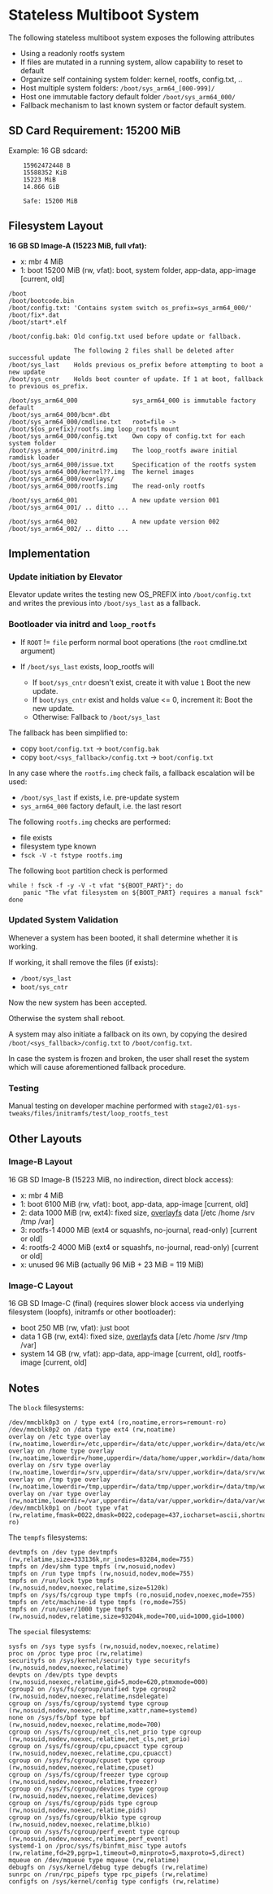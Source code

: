 # Stateless Multiboot System

The following stateless multiboot system exposes the following attributes

* Using a readonly rootfs system
* If files are mutated in a running system, allow capability to reset to default
* Organize self containing system folder: kernel, rootfs, config.txt, ..
* Host multiple system folders: `/boot/sys_arm64_[000-999]/`
* Host one immutable factory default folder `/boot/sys_arm64_000/`
* Fallback mechanism to last known system or factor default system.

## SD Card Requirement: 15200 MiB

Example: 16 GB sdcard:

```
    15962472448 B
    15588352 KiB
    15223 MiB
    14.866 GiB

    Safe: 15200 MiB
```

## Filesystem Layout

**16 GB SD Image-A (15223 MiB, full vfat):**

* x: mbr      4 MiB
* 1: boot 15200 MiB (rw, vfat): boot, system folder, app-data, app-image [current, old]

```
/boot
/boot/bootcode.bin
/boot/config.txt: 'Contains system switch os_prefix=sys_arm64_000/'
/boot/fix*.dat
/boot/start*.elf

/boot/config.bak: Old config.txt used before update or fallback.

                  The following 2 files shall be deleted after successful update
/boot/sys_last    Holds previous os_prefix before attempting to boot a new update
/boot/sys_cntr    Holds boot counter of update. If 1 at boot, fallback to previous os_prefix.

/boot/sys_arm64_000               sys_arm64_000 is immutable factory default
/boot/sys_arm64_000/bcm*.dbt
/boot/sys_arm64_000/cmdline.txt   root=file -> /boot/${os_prefix}/rootfs.img loop_rootfs mount
/boot/sys_arm64_000/config.txt    Own copy of config.txt for each system folder
/boot/sys_arm64_000/initrd.img    The loop_rootfs aware initial ramdisk loader
/boot/sys_arm64_000/issue.txt     Specification of the rootfs system
/boot/sys_arm64_000/kernel??.img  The kernel images
/boot/sys_arm64_000/overlays/
/boot/sys_arm64_000/rootfs.img    The read-only rootfs

/boot/sys_arm64_001               A new update version 001
/boot/sys_arm64_001/ .. ditto ...

/boot/sys_arm64_002               A new update version 002
/boot/sys_arm64_002/ .. ditto ...
```

## Implementation

### Update initiation by Elevator
Elevator update writes the testing new OS_PREFIX into `/boot/config.txt`
and writes the previous into `/boot/sys_last` as a fallback.

### Bootloader via initrd and `loop_rootfs`
* If `ROOT` != `file` perform normal boot operations (the `root` cmdline.txt argument)

* If `/boot/sys_last` exists, loop_rootfs will
    * If `boot/sys_cntr` doesn't exist, create it with value `1` Boot the new update.
    * If `boot/sys_cntr` exist and holds value <= 0, increment it: Boot the new update.
    * Otherwise: Fallback to `/boot/sys_last`

The fallback has been simplified to:

* copy `boot/config.txt` -> `boot/config.bak`
* copy `boot/<sys_fallback>/config.txt` -> `boot/config.txt`

In any case where the `rootfs.img` check fails,
a fallback escalation will be used:

* `/boot/sys_last` if exists, i.e. pre-update system
* `sys_arm64_000` factory default, i.e. the last resort

The following `rootfs.img` checks are performed:

* file exists
* filesystem type known
* `fsck -V -t fstype rootfs.img`

The following `boot` partition check is performed

```
while ! fsck -f -y -V -t vfat "${BOOT_PART}"; do
    panic "The vfat filesystem on ${BOOT_PART} requires a manual fsck"
done
```

### Updated System Validation

Whenever a system has been booted,
it shall determine whether it is working.

If working, it shall remove the files (if exists):
* `/boot/sys_last`
* `boot/sys_cntr`

Now the new system has been accepted.

Otherwise the system shall reboot.

A system may also initiate a fallback on its own,
by copying the desired `/boot/<sys_fallback>/config.txt` to `/boot/config.txt`.

In case the system is frozen and broken,
the user shall reset the system
which will cause aforementioned fallback procedure.

### Testing

Manual testing on developer machine performed with `stage2/01-sys-tweaks/files/initramfs/test/loop_rootfs_test`


## 
## Other Layouts

### Image-B Layout

16 GB SD Image-B (15223 MiB, no indirection, direct block access):

* x: mbr     4 MiB
* 1: boot 6100 MiB (rw, vfat): boot, app-data, app-image [current, old]
* 2: data 1000 MiB (rw, ext4): fixed size, [overlayfs](https://www.kernel.org/doc/html/latest/filesystems/overlayfs.html?highlight=overlayfs) data [/etc /home /srv /tmp /var]
* 3: rootfs-1 4000 MiB (ext4 or squashfs, no-journal, read-only) [current or old]
* 4: rootfs-2 4000 MiB (ext4 or squashfs, no-journal, read-only) [current or old]
* x: unused 96 MiB (actually 96 MiB + 23 MiB = 119 MiB)

### Image-C Layout

16 GB SD Image-C (final) (requires slower block access via underlying filesystem (loopfs), initramfs or other bootloader):

* boot 250 MB (rw, vfat): just boot
* data 1 GB (rw, ext4): fixed size, [overlayfs](https://www.kernel.org/doc/html/latest/filesystems/overlayfs.html?highlight=overlayfs) data [/etc /home /srv /tmp /var]
* system 14 GB (rw, vfat): app-data, app-image [current, old], rootfs-image [current, old]

## Notes

The `block` filesystems:

```
/dev/mmcblk0p3 on / type ext4 (ro,noatime,errors=remount-ro)
/dev/mmcblk0p2 on /data type ext4 (rw,noatime)
overlay on /etc type overlay (rw,noatime,lowerdir=/etc,upperdir=/data/etc/upper,workdir=/data/etc/work)
overlay on /home type overlay (rw,noatime,lowerdir=/home,upperdir=/data/home/upper,workdir=/data/home/work)
overlay on /srv type overlay (rw,noatime,lowerdir=/srv,upperdir=/data/srv/upper,workdir=/data/srv/work)
overlay on /tmp type overlay (rw,noatime,lowerdir=/tmp,upperdir=/data/tmp/upper,workdir=/data/tmp/work)
overlay on /var type overlay (rw,noatime,lowerdir=/var,upperdir=/data/var/upper,workdir=/data/var/work)
/dev/mmcblk0p1 on /boot type vfat (rw,relatime,fmask=0022,dmask=0022,codepage=437,iocharset=ascii,shortname=mixed,errors=remount-ro)
```

The `tempfs` filesystems:

```
devtmpfs on /dev type devtmpfs (rw,relatime,size=333136k,nr_inodes=83284,mode=755)
tmpfs on /dev/shm type tmpfs (rw,nosuid,nodev)
tmpfs on /run type tmpfs (rw,nosuid,nodev,mode=755)
tmpfs on /run/lock type tmpfs (rw,nosuid,nodev,noexec,relatime,size=5120k)
tmpfs on /sys/fs/cgroup type tmpfs (ro,nosuid,nodev,noexec,mode=755)
tmpfs on /etc/machine-id type tmpfs (ro,mode=755)
tmpfs on /run/user/1000 type tmpfs (rw,nosuid,nodev,relatime,size=93204k,mode=700,uid=1000,gid=1000)
```

The `special` filesystems:

```
sysfs on /sys type sysfs (rw,nosuid,nodev,noexec,relatime)
proc on /proc type proc (rw,relatime)
securityfs on /sys/kernel/security type securityfs (rw,nosuid,nodev,noexec,relatime)
devpts on /dev/pts type devpts (rw,nosuid,noexec,relatime,gid=5,mode=620,ptmxmode=000)
cgroup2 on /sys/fs/cgroup/unified type cgroup2 (rw,nosuid,nodev,noexec,relatime,nsdelegate)
cgroup on /sys/fs/cgroup/systemd type cgroup (rw,nosuid,nodev,noexec,relatime,xattr,name=systemd)
none on /sys/fs/bpf type bpf (rw,nosuid,nodev,noexec,relatime,mode=700)
cgroup on /sys/fs/cgroup/net_cls,net_prio type cgroup (rw,nosuid,nodev,noexec,relatime,net_cls,net_prio)
cgroup on /sys/fs/cgroup/cpu,cpuacct type cgroup (rw,nosuid,nodev,noexec,relatime,cpu,cpuacct)
cgroup on /sys/fs/cgroup/cpuset type cgroup (rw,nosuid,nodev,noexec,relatime,cpuset)
cgroup on /sys/fs/cgroup/freezer type cgroup (rw,nosuid,nodev,noexec,relatime,freezer)
cgroup on /sys/fs/cgroup/devices type cgroup (rw,nosuid,nodev,noexec,relatime,devices)
cgroup on /sys/fs/cgroup/pids type cgroup (rw,nosuid,nodev,noexec,relatime,pids)
cgroup on /sys/fs/cgroup/blkio type cgroup (rw,nosuid,nodev,noexec,relatime,blkio)
cgroup on /sys/fs/cgroup/perf_event type cgroup (rw,nosuid,nodev,noexec,relatime,perf_event)
systemd-1 on /proc/sys/fs/binfmt_misc type autofs (rw,relatime,fd=29,pgrp=1,timeout=0,minproto=5,maxproto=5,direct)
mqueue on /dev/mqueue type mqueue (rw,relatime)
debugfs on /sys/kernel/debug type debugfs (rw,relatime)
sunrpc on /run/rpc_pipefs type rpc_pipefs (rw,relatime)
configfs on /sys/kernel/config type configfs (rw,relatime)
```
